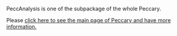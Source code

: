PeccAnalysis is one of the subpackage of the whole Peccary. 

Please [click here to see the main page of Peccary and have more information.](https://github.com/Peccary-PMX/Peccary)
